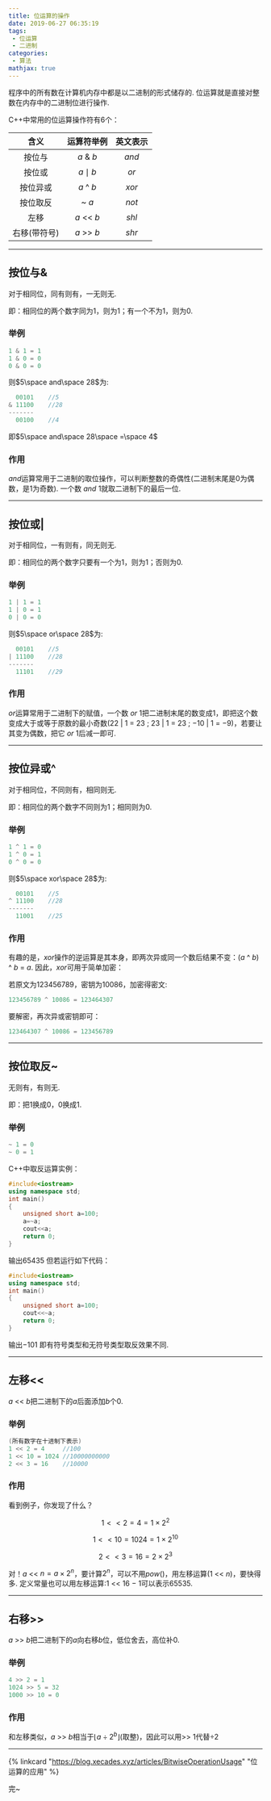 ```yaml
---
title: 位运算的操作
date: 2019-06-27 06:35:19
tags:
 - 位运算
 - 二进制
categories:
 - 算法
mathjax: true
---
```


程序中的所有数在计算机内存中都是以二进制的形式储存的. 位运算就是直接对整数在内存中的二进制位进行操作. 

C++中常用的位运算操作符有6个：

|含义|运算符举例|英文表示|
|:----:|:----:|:----:|
|按位与|$a$ & $b$|$and$|
|按位或|$a\mid b$|$or$|
|按位异或|$a$ ^ $b$|$xor$|
|按位取反|~ $a$|$not$|
|左移|$a$ << $b$|$shl$|
|右移(带符号)|$a$ >> $b$|$shr$|

<!-- more -->

---
## 按位与&

对于相同位，同有则有，一无则无. 

即：相同位的两个数字同为1，则为1；有一个不为1，则为0. 

### 举例

```cpp
1 & 1 = 1
1 & 0 = 0
0 & 0 = 0
```

则$5\space and\space 28$为:
```cpp
  00101    //5
& 11100    //28
-------
  00100    //4
```

即$5\space and\space 28\space =\space 4$

### 作用

$and$运算常用于二进制的取位操作，可以判断整数的奇偶性(二进制末尾是0为偶数，是1为奇数). 一个数 $and$ $1$就取二进制下的最后一位. 

---
## 按位或|

对于相同位，一有则有，同无则无. 

即：相同位的两个数字只要有一个为1，则为1；否则为0. 

### 举例

```cpp
1 | 1 = 1
1 | 0 = 1
0 | 0 = 0
```

则$5\space or\space 28$为:
```cpp
  00101    //5
| 11100    //28
-------
  11101    //29
```

### 作用

$or$运算常用于二进制下的赋值，一个数 $or$ $1$把二进制末尾的数变成1，即把这个数变成大于或等于原数的最小奇数($22$ | $1$ $=$ $23$ ; $23$ | $1$ $=$ $23$ ; $-10$ | $1$ $=$ $-9$)，若要让其变为偶数，把它 $or$ $1$后减一即可. 

---
## 按位异或^

对于相同位，不同则有，相同则无. 

即：相同位的两个数字不同则为1；相同则为0. 

### 举例

```cpp
1 ^ 1 = 0
1 ^ 0 = 1
0 ^ 0 = 0
```

则$5\space xor\space 28$为:
```cpp
  00101    //5
^ 11100    //28
-------
  11001    //25
```

### 作用

有趣的是，$xor$操作的逆运算是其本身，即两次异或同一个数后结果不变：$(a$ ^ $b)$ ^ $b$ $=$ $a$. 因此，$xor$可用于简单加密：

若原文为$123456789$，密钥为$10086$，加密得密文:

```cpp
123456789 ^ 10086 = 123464307‬
```

要解密，再次异或密钥即可：

```cpp
123464307‬ ^ 10086 = 123456789
```

<!-- placeholder -->

---
## 按位取反~

无则有，有则无. 

即：把1换成0，0换成1. 

### 举例

```cpp
~ 1 = 0
~ 0 = 1
```

C++中取反运算实例：
```cpp
#include<iostream>
using namespace std;
int main()
{
    unsigned short a=100;
    a=~a;
    cout<<a;
    return 0;
}
```
输出$65435$
但若运行如下代码：
```cpp
#include<iostream>
using namespace std;
int main()
{
    unsigned short a=100;
    cout<<~a;
    return 0;
}
```
输出$-101$
即有符号类型和无符号类型取反效果不同. 

---
## 左移<<

$a$ << $b$把二进制下的$a$后面添加$b$个0. 

### 举例

```cpp
(所有数字在十进制下表示)
1 << 2 = 4     //100
1 << 10 = 1024 //‭10000000000‬
2 << 3 = 16    //10000
```

### 作用

看到例子，你发现了什么？

$$1 << 2 = 4 = 1\times 2^2$$

$$1 << 10 = 1024 = 1\times 2^{10}$$

$$2 << 3 = 16 = 2\times 2^3$$

对！$a$ << $n = a\times 2^n$，要计算$2^n$，可以不用$pow()$，用左移运算$(1$ << $n)$，要快得多. 定义常量也可以用左移运算:$1$ << $16$ $-$ $1$可以表示$65535$.

---
## 右移>>

$a$ >> $b$把二进制下的$a$向右移$b$位，低位舍去，高位补0. 

### 举例

```cpp
4 >> 2 = 1
1024 >> 5 = 32
1000 >> 10 = 0
```

### 作用

和左移类似，$a$ >> $b$相当于$\lfloor a\div 2^b\rfloor$(取整)，因此可以用>> $1$代替$\div 2$

---

{% linkcard "https://blog.xecades.xyz/articles/BitwiseOperationUsage" "位运算的应用" %}

完~